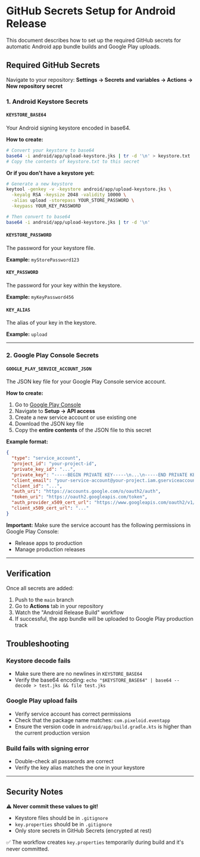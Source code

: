 # GitHub Secrets Setup for Android Release

This document describes how to set up the required GitHub secrets for automatic Android app bundle builds and Google Play uploads.

## Required GitHub Secrets

Navigate to your repository: **Settings → Secrets and variables → Actions → New repository secret**

### 1. Android Keystore Secrets

#### `KEYSTORE_BASE64`
Your Android signing keystore encoded in base64.

**How to create:**
```bash
# Convert your keystore to base64
base64 -i android/app/upload-keystore.jks | tr -d '\n' > keystore.txt
# Copy the contents of keystore.txt to this secret
```

**Or if you don't have a keystore yet:**
```bash
# Generate a new keystore
keytool -genkey -v -keystore android/app/upload-keystore.jks \
  -keyalg RSA -keysize 2048 -validity 10000 \
  -alias upload -storepass YOUR_STORE_PASSWORD \
  -keypass YOUR_KEY_PASSWORD

# Then convert to base64
base64 -i android/app/upload-keystore.jks | tr -d '\n'
```

#### `KEYSTORE_PASSWORD`
The password for your keystore file.

**Example:** `myStorePassword123`

#### `KEY_PASSWORD`
The password for your key within the keystore.

**Example:** `myKeyPassword456`

#### `KEY_ALIAS`
The alias of your key in the keystore.

**Example:** `upload`

---

### 2. Google Play Console Secrets

#### `GOOGLE_PLAY_SERVICE_ACCOUNT_JSON`
The JSON key file for your Google Play Console service account.

**How to create:**

1. Go to [Google Play Console](https://play.google.com/console)
2. Navigate to **Setup → API access**
3. Create a new service account or use existing one
4. Download the JSON key file
5. Copy the **entire contents** of the JSON file to this secret

**Example format:**
```json
{
  "type": "service_account",
  "project_id": "your-project-id",
  "private_key_id": "...",
  "private_key": "-----BEGIN PRIVATE KEY-----\n...\n-----END PRIVATE KEY-----\n",
  "client_email": "your-service-account@your-project.iam.gserviceaccount.com",
  "client_id": "...",
  "auth_uri": "https://accounts.google.com/o/oauth2/auth",
  "token_uri": "https://oauth2.googleapis.com/token",
  "auth_provider_x509_cert_url": "https://www.googleapis.com/oauth2/v1/certs",
  "client_x509_cert_url": "..."
}
```

**Important:** Make sure the service account has the following permissions in Google Play Console:
- Release apps to production
- Manage production releases

---

## Verification

Once all secrets are added:

1. Push to the `main` branch
2. Go to **Actions** tab in your repository
3. Watch the "Android Release Build" workflow
4. If successful, the app bundle will be uploaded to Google Play production track

## Troubleshooting

### Keystore decode fails
- Make sure there are no newlines in `KEYSTORE_BASE64`
- Verify the base64 encoding: `echo "$KEYSTORE_BASE64" | base64 --decode > test.jks && file test.jks`

### Google Play upload fails
- Verify service account has correct permissions
- Check that the package name matches: `com.pixeloid.eventapp`
- Ensure the version code in `android/app/build.gradle.kts` is higher than the current production version

### Build fails with signing error
- Double-check all passwords are correct
- Verify the key alias matches the one in your keystore

---

## Security Notes

⚠️ **Never commit these values to git!**
- Keystore files should be in `.gitignore`
- `key.properties` should be in `.gitignore`
- Only store secrets in GitHub Secrets (encrypted at rest)

✅ The workflow creates `key.properties` temporarily during build and it's never committed.
